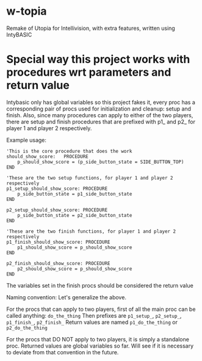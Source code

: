 # w-topia
Remake of Utopia for Intellivision, with extra features, written using IntyBASIC

# Special way this project works with procedures wrt parameters and return value
Intybasic only has global variables so this project fakes it, every proc has a corresponding pair of procs used for initialization and cleanup: setup and finish. Also, since many procedures can apply to either of the two players, there are setup and finish procedures that are prefixed with p1_ and p2_ for player 1 and player 2 respectively.

Example usage:

    'This is the core procedure that does the work
    should_show_score:   PROCEDURE
        p_should_show_score = (p_side_button_state = SIDE_BUTTON_TOP) 
    END
    
    'These are the two setup functions, for player 1 and player 2 respectively
    p1_setup_should_show_score: PROCEDURE
        p_side_button_state = p1_side_button_state
    END
    
    p2_setup_should_show_score: PROCEDURE
        p_side_button_state = p2_side_button_state
    END
    
    'These are the two finish functions, for player 1 and player 2 respectively
    p1_finish_should_show_score: PROCEDURE
        p1_should_show_score = p_should_show_score
    END
    
    p2_finish_should_show_score: PROCEDURE
        p2_should_show_score = p_should_show_score
    END

The variables set in the finish procs should be considered the return value

Naming convention:
Let's generalize the above.

For the procs that can apply to two players, first of all the main proc can be called anything: `do_the_thing`
Then prefixes are `p1_setup_`, `p2_setup_`, `p1_finish_`, `p2_finish_`
Return values are named `p1_do_the_thing` or `p2_do_the_thing`

For the procs that DO NOT apply to two players, it is simply a standalone proc. Returned values are global variables so far. Will see if it is necessary to deviate from that convention in the future.
